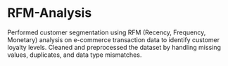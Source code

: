 # RFM-Analysis
Performed customer segmentation using RFM (Recency, Frequency, Monetary) analysis on e-commerce transaction data to identify customer loyalty levels. Cleaned and preprocessed the dataset by handling missing values, duplicates, and data type mismatches.

